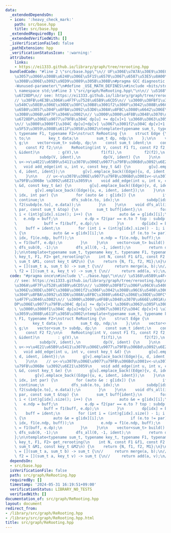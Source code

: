 ```yaml
---
data:
  _extendedDependsOn:
  - icon: ':heavy_check_mark:'
    path: src/base.hpp
    title: src/base.hpp
  _extendedRequiredBy: []
  _extendedVerifiedWith: []
  _isVerificationFailed: false
  _pathExtension: hpp
  _verificationStatusIcon: ':warning:'
  attributes:
    links:
    - https://ei1333.github.io/library/graph/tree/rerooting.hpp
  bundledCode: "#line 2 \"src/base.hpp\"\n// UF\u306E\u7A7A\u30E9\u30E0\u30C0\u6E21\
    \u3057\u3066\u308B\u6240\u306E\u5F15\u6570\u3067\u6587\u53E5\u8A00\u308F\u308C\
    \u308B\u306E\u3092\u9ED9\u3089\u305B\u308B\n#pragma GCC diagnostic ignored \"\
    -Wunused-parameter\"\n#define _USE_MATH_DEFINES\n#include <bits/stdc++.h>\nusing\
    \ namespace std;\n#line 3 \"src/graph/ReRooting.hpp\"\n\n// \u5168\u65B9\u4F4D\
    \u6728DP\n// see: https://ei1333.github.io/library/graph/tree/rerooting.hpp\n\
    // \u30FB\u4E3B\u306A\u4F7F\u7528\u65B9\u6CD5\n// \u3000\u30FBf1\u306F\u96C6\u5408\
    \u540C\u58EB\u306E\u30DE\u30FC\u30B8\u3001f2\u306F\u3042\u308B\u96C6\u5408\u306B\
    \u65B0\u3057\u304F\u8FBA\u3092\u53D6\u308A\u8FBC\u3080\u6642\u306E\u30DE\u30FC\
    \u30B8\u306B\u4F7F\u3046\u3002\n// \u3000\u3000\u4F8B\u3048\u3070\u666E\u901A\u306E\
    \u6728DP\u306E\u9077\u79FB\u304C dp[u] += dp[v]+1 \u3060\u3063\u305F\u3089\u3001\
    \n// \u3000\u3000f1\u304C dp[u]+dp[v] \u3067\u3001f2\u304C dp[v]+1 \u306B\u76F8\
    \u5F53\u3059\u308B\u611F\u3058\u3002\ntemplate<typename sum_t, typename key_t,\
    \ typename F1, typename F2>\nstruct ReRooting {\n    struct Edge {\n        int\
    \ to;\n        key_t data;\n        sum_t dp, ndp;\n    };\n\n    vector<vector<Edge>>\
    \ g;\n    vector<sum_t> subdp, dp;\n    const sum_t ident;\n    const F1 f1;\n\
    \    const F2 f2;\n\n    ReRooting(int V, const F1 f1, const F2 f2, const sum_t\
    \ &ident)\n        : g(V),\n          f1(f1),\n          f2(f2),\n          ident(ident),\n\
    \          subdp(V, ident),\n          dp(V, ident) {\n    }\n\n    // \u7121\u5411\
    \ u<->v\u4E21\u65B9\u5411\u3078\u306E\u9077\u79FB\u306Bd\u3092\u6E21\u3059\n \
    \   void add_edge(int u, int v, const key_t &d) {\n        g[u].emplace_back((Edge){v,\
    \ d, ident, ident});\n        g[v].emplace_back((Edge){u, d, ident, ident});\n\
    \    }\n\n    // u<-v\u3078\u306E\u9077\u79FB\u306Bd\u3001v<-u\u3078\u306E\u9077\
    \u79FB\u306Be \u3092\u6E21\u3059\n    void add_edge(int u, int v, const key_t\
    \ &d, const key_t &e) {\n        g[u].emplace_back((Edge){v, d, ident, ident});\n\
    \        g[v].emplace_back((Edge){u, e, ident, ident});\n    }\n\n    void dfs_sub(int\
    \ idx, int par) {\n        for (auto &e : g[idx]) {\n            if (e.to == par)\
    \ continue;\n            dfs_sub(e.to, idx);\n            subdp[idx] = f1(subdp[idx],\
    \ f2(subdp[e.to], e.data));\n        }\n    }\n\n    void dfs_all(int idx, int\
    \ par, const sum_t &top) {\n        sum_t buff{ident};\n        for (int i = 0;\
    \ i < (int)g[idx].size(); i++) {\n            auto &e = g[idx][i];\n         \
    \   e.ndp = buff;\n            e.dp = f2(par == e.to ? top : subdp[e.to], e.data);\n\
    \            buff = f1(buff, e.dp);\n        }\n        dp[idx] = buff;\n    \
    \    buff = ident;\n        for (int i = (int)g[idx].size() - 1; i >= 0; i--)\
    \ {\n            auto &e = g[idx][i];\n            if (e.to != par) dfs_all(e.to,\
    \ idx, f1(e.ndp, buff));\n            e.ndp = f1(e.ndp, buff);\n            buff\
    \ = f1(buff, e.dp);\n        }\n    }\n\n    vector<sum_t> build() {\n       \
    \ dfs_sub(0, -1);\n        dfs_all(0, -1, ident);\n        return dp;\n    }\n\
    };\n\ntemplate<typename sum_t, typename key_t, typename F1, typename F2>\nReRooting<sum_t,\
    \ key_t, F1, F2> get_rerooting(\n    int N, const F1 &f1, const F2 &f2, const\
    \ sum_t &M1, const key_t &M2\n) {\n    return {N, f1, f2, M1};\n}\n\n// auto f1\
    \ = [](sum_t a, sum_t b) -> sum_t {\n//     return merge(a, b);\n// };\n// auto\
    \ f2 = [](sum_t a, key_t v) -> sum_t {\n//     return add(a, v);\n// };\n"
  code: "#pragma once\n#include \"../base.hpp\"\n\n// \u5168\u65B9\u4F4D\u6728DP\n\
    // see: https://ei1333.github.io/library/graph/tree/rerooting.hpp\n// \u30FB\u4E3B\
    \u306A\u4F7F\u7528\u65B9\u6CD5\n// \u3000\u30FBf1\u306F\u96C6\u5408\u540C\u58EB\
    \u306E\u30DE\u30FC\u30B8\u3001f2\u306F\u3042\u308B\u96C6\u5408\u306B\u65B0\u3057\
    \u304F\u8FBA\u3092\u53D6\u308A\u8FBC\u3080\u6642\u306E\u30DE\u30FC\u30B8\u306B\
    \u4F7F\u3046\u3002\n// \u3000\u3000\u4F8B\u3048\u3070\u666E\u901A\u306E\u6728\
    DP\u306E\u9077\u79FB\u304C dp[u] += dp[v]+1 \u3060\u3063\u305F\u3089\u3001\n//\
    \ \u3000\u3000f1\u304C dp[u]+dp[v] \u3067\u3001f2\u304C dp[v]+1 \u306B\u76F8\u5F53\
    \u3059\u308B\u611F\u3058\u3002\ntemplate<typename sum_t, typename key_t, typename\
    \ F1, typename F2>\nstruct ReRooting {\n    struct Edge {\n        int to;\n \
    \       key_t data;\n        sum_t dp, ndp;\n    };\n\n    vector<vector<Edge>>\
    \ g;\n    vector<sum_t> subdp, dp;\n    const sum_t ident;\n    const F1 f1;\n\
    \    const F2 f2;\n\n    ReRooting(int V, const F1 f1, const F2 f2, const sum_t\
    \ &ident)\n        : g(V),\n          f1(f1),\n          f2(f2),\n          ident(ident),\n\
    \          subdp(V, ident),\n          dp(V, ident) {\n    }\n\n    // \u7121\u5411\
    \ u<->v\u4E21\u65B9\u5411\u3078\u306E\u9077\u79FB\u306Bd\u3092\u6E21\u3059\n \
    \   void add_edge(int u, int v, const key_t &d) {\n        g[u].emplace_back((Edge){v,\
    \ d, ident, ident});\n        g[v].emplace_back((Edge){u, d, ident, ident});\n\
    \    }\n\n    // u<-v\u3078\u306E\u9077\u79FB\u306Bd\u3001v<-u\u3078\u306E\u9077\
    \u79FB\u306Be \u3092\u6E21\u3059\n    void add_edge(int u, int v, const key_t\
    \ &d, const key_t &e) {\n        g[u].emplace_back((Edge){v, d, ident, ident});\n\
    \        g[v].emplace_back((Edge){u, e, ident, ident});\n    }\n\n    void dfs_sub(int\
    \ idx, int par) {\n        for (auto &e : g[idx]) {\n            if (e.to == par)\
    \ continue;\n            dfs_sub(e.to, idx);\n            subdp[idx] = f1(subdp[idx],\
    \ f2(subdp[e.to], e.data));\n        }\n    }\n\n    void dfs_all(int idx, int\
    \ par, const sum_t &top) {\n        sum_t buff{ident};\n        for (int i = 0;\
    \ i < (int)g[idx].size(); i++) {\n            auto &e = g[idx][i];\n         \
    \   e.ndp = buff;\n            e.dp = f2(par == e.to ? top : subdp[e.to], e.data);\n\
    \            buff = f1(buff, e.dp);\n        }\n        dp[idx] = buff;\n    \
    \    buff = ident;\n        for (int i = (int)g[idx].size() - 1; i >= 0; i--)\
    \ {\n            auto &e = g[idx][i];\n            if (e.to != par) dfs_all(e.to,\
    \ idx, f1(e.ndp, buff));\n            e.ndp = f1(e.ndp, buff);\n            buff\
    \ = f1(buff, e.dp);\n        }\n    }\n\n    vector<sum_t> build() {\n       \
    \ dfs_sub(0, -1);\n        dfs_all(0, -1, ident);\n        return dp;\n    }\n\
    };\n\ntemplate<typename sum_t, typename key_t, typename F1, typename F2>\nReRooting<sum_t,\
    \ key_t, F1, F2> get_rerooting(\n    int N, const F1 &f1, const F2 &f2, const\
    \ sum_t &M1, const key_t &M2\n) {\n    return {N, f1, f2, M1};\n}\n\n// auto f1\
    \ = [](sum_t a, sum_t b) -> sum_t {\n//     return merge(a, b);\n// };\n// auto\
    \ f2 = [](sum_t a, key_t v) -> sum_t {\n//     return add(a, v);\n// };\n"
  dependsOn:
  - src/base.hpp
  isVerificationFile: false
  path: src/graph/ReRooting.hpp
  requiredBy: []
  timestamp: '2024-05-31 16:19:51+09:00'
  verificationStatus: LIBRARY_NO_TESTS
  verifiedWith: []
documentation_of: src/graph/ReRooting.hpp
layout: document
redirect_from:
- /library/src/graph/ReRooting.hpp
- /library/src/graph/ReRooting.hpp.html
title: src/graph/ReRooting.hpp
---
```


